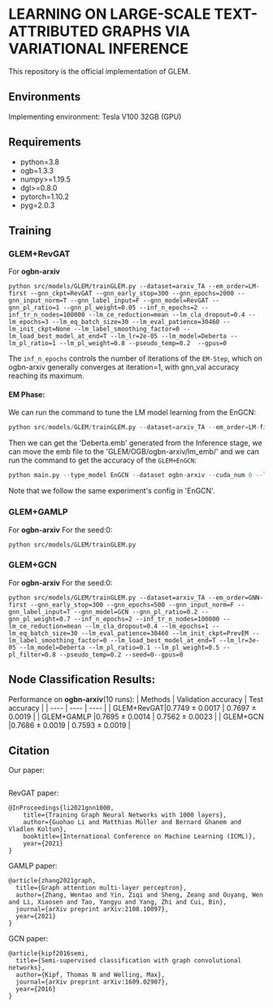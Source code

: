# LEARNING ON LARGE-SCALE TEXT-ATTRIBUTED GRAPHS VIA VARIATIONAL INFERENCE
This repository is the official implementation of GLEM.

## Environments
Implementing environment: Tesla V100 32GB (GPU)
  
## Requirements

- python=3.8
- ogb=1.3.3
- numpy>=1.19.5
- dgl>=0.8.0
- pytorch=1.10.2
- pyg=2.0.3


## Training
### GLEM+RevGAT
For **ogbn-arxiv**
```
python src/models/GLEM/trainGLEM.py --dataset=arxiv_TA --em_order=LM-first --gnn_ckpt=RevGAT --gnn_early_stop=300 --gnn_epochs=2000 --gnn_input_norm=T --gnn_label_input=F --gnn_model=RevGAT --gnn_pl_ratio=1 --gnn_pl_weight=0.05 --inf_n_epochs=2 --inf_tr_n_nodes=100000 --lm_ce_reduction=mean --lm_cla_dropout=0.4 --lm_epochs=3 --lm_eq_batch_size=30 --lm_eval_patience=30460 --lm_init_ckpt=None --lm_label_smoothing_factor=0 --lm_load_best_model_at_end=T --lm_lr=2e-05 --lm_model=Deberta --lm_pl_ratio=1 --lm_pl_weight=0.8 --pseudo_temp=0.2  --gpus=0 
```
The `inf_n_epochs` controls the number of iterations of the `EM-Step`, which on ogbn-arxiv generally converges at iteration=1, with gnn_val accuracy reaching its maximum.

#### EM Phase:
We can run the command to tune the LM model learning from the EnGCN:
```python
python src/models/GLEM/trainGLEM.py --dataset=arxiv_TA --em_order=LM-first --gnn_ckpt=EnGCN --gnn_epochs=400 --gnn_model=EnGCN --inf_n_epochs=1 --inf_tr_n_nodes=200000 --lm_ce_reduction=mean --lm_cla_dropout=0.4 --lm_epochs=1 --lm_eq_batch_size=60 --lm_eval_patience=65308 --lm_init_ckpt=PrevEM --lm_label_smoothing_factor=0 --lm_load_best_model_at_end=T --lm_lr=2e-07 --lm_model=Deberta --lm_pl_ratio=0.1 --lm_pl_weight=0.1 --pseudo_temp=0.5 --gpus=0
```
Then we can get the 'Deberta.emb' generated from the Inference stage, we can move the emb file to the 'GLEM/OGB/ogbn-arxiv/lm_emb/' and we can run the command to get the accuracy of the `GLEM+EnGCN`:
```python
python main.py --type_model EnGCN --dataset ogbn-arxiv --cuda_num 0 --lr 0.001 --weight_decay 0.0001 --dropout 0.1 --epochs 100 --dim_hidden 512 --num_layers 8 --use_batch_norm False --batch_size 10000 --SLE_threshold 0.5 --N_exp 10 --tosparse --LM_emb_path 'GLEM/OGB/ogbn-arxiv/lm_emb/Deberta.emb'
```
Note that we follow the same experiment's config in 'EnGCN'.

### GLEM+GAMLP
For **ogbn-arxiv**
For the seed:0:
``` 
python src/models/GLEM/trainGLEM.py 
```
### GLEM+GCN
For **ogbn-arxiv**
For the seed:0:
```
python src/models/GLEM/trainGLEM.py --dataset=arxiv_TA --em_order=GNN-first --gnn_early_stop=300 --gnn_epochs=500 --gnn_input_norm=F --gnn_label_input=T --gnn_model=GCN --gnn_pl_ratio=0.2 --gnn_pl_weight=0.7 --inf_n_epochs=2 --inf_tr_n_nodes=100000 --lm_ce_reduction=mean --lm_cla_dropout=0.4 --lm_epochs=1 --lm_eq_batch_size=30 --lm_eval_patience=30460 --lm_init_ckpt=PrevEM --lm_label_smoothing_factor=0 --lm_load_best_model_at_end=T --lm_lr=3e-05 --lm_model=Deberta --lm_pl_ratio=0.1 --lm_pl_weight=0.5 --pl_filter=0.8 --pseudo_temp=0.2 --seed=0--gpus=0
```
## Node Classification Results:
Performance on **ogbn-arxiv**(10 runs):
| Methods   | Validation accuracy  | Test accuracy  |
|  ----  | ----  |  ---- |
| GLEM+RevGAT|0.7749 ± 0.0017 | 0.7697 ± 0.0019 |
| GLEM+GAMLP |0.7695 ± 0.0014 | 0.7562 ± 0.0023 |
| GLEM+GCN   |0.7686 ± 0.0019 | 0.7593 ± 0.0019 |

## Citation
Our paper:
```

```
RevGAT paper:
```
@InProceedings{li2021gnn1000,
    title={Training Graph Neural Networks with 1000 layers},
    author={Guohao Li and Matthias Müller and Bernard Ghanem and Vladlen Koltun},
    booktitle={International Conference on Machine Learning (ICML)},
    year={2021}
}
```

GAMLP paper:
```
@article{zhang2021graph,
  title={Graph attention multi-layer perceptron},
  author={Zhang, Wentao and Yin, Ziqi and Sheng, Zeang and Ouyang, Wen and Li, Xiaosen and Tao, Yangyu and Yang, Zhi and Cui, Bin},
  journal={arXiv preprint arXiv:2108.10097},
  year={2021}
}
```


GCN paper:
```
@article{kipf2016semi,
  title={Semi-supervised classification with graph convolutional networks},
  author={Kipf, Thomas N and Welling, Max},
  journal={arXiv preprint arXiv:1609.02907},
  year={2016}
}
```
